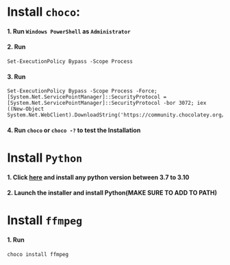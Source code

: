 
# Install `choco`:
#### 1. Run `Windows PowerShell` as `Administrator`
#### 2. Run
```PS
Set-ExecutionPolicy Bypass -Scope Process
```
#### 3. Run 
``` PS
Set-ExecutionPolicy Bypass -Scope Process -Force; [System.Net.ServicePointManager]::SecurityProtocol = [System.Net.ServicePointManager]::SecurityProtocol -bor 3072; iex ((New-Object System.Net.WebClient).DownloadString('https://community.chocolatey.org/install.ps1'))
```
#### 4. Run `choco` or `choco -?` to test the Installation


# Install `Python`
#### 1. Click [here](https://www.python.org/downloads/windows/) and install any python version between 3.7 to 3.10
#### 2. Launch the installer and install Python(MAKE SURE TO ADD TO PATH)

# Install `ffmpeg`
#### 1. Run 
```PS
choco install ffmpeg
```
